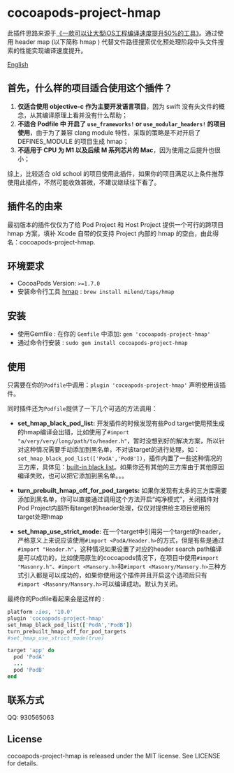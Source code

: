 # cocoapods-project-hmap

此插件思路来源于[《一款可以让大型iOS工程编译速度提升50%的工具》](https://tech.meituan.com/2021/02/25/cocoapods-hmap-prebuilt.html)。通过使用 header map (以下简称 hmap ) 代替文件路径搜索优化预处理阶段中头文件搜索的性能实现编译速度提升。

[English](./README_en.md)

## 首先，什么样的项目适合使用这个插件？

1. **仅适合使用 objective-c 作为主要开发语言项目**，因为 swift 没有头文件的概念，从其编译原理上看并没有什么帮助；
2. **不适合 Podfile 中 开启了 `use_frameworks!` or `use_modular_headers!` 的项目使用**，由于为了兼容 clang module 特性，采取的策略是不对开启了 DEFINES_MODULE 的项目生成 hmap；
3. **不适用于 CPU 为 M1 以及后续 M 系列芯片的 Mac**，因为使用之后提升也很小；

综上，比较适合 old school 的项目使用此插件，如果你的项目满足以上条件推荐使用此插件，不然可能收效甚微，不建议继续往下看了。

## 插件名的由来

最初版本的插件仅仅为了给 Pod Project 和 Host Project 提供一个可行的跨项目 hmap 方案，填补 Xcode 自带的仅支持 Project 内部的 hmap 的空白，由此得名：cocoapods-project-hmap.

## 环境要求

- CocoaPods Version: `>=1.7.0`
- 安装命令行工具 [hmap](https://github.com/milend/hmap) : `brew install milend/taps/hmap`

## 安装

- 使用Gemfile : 在你的 `Gemfile` 中添加: `gem 'cocoapods-project-hmap'`
- 通过命令行安装 : `sudo gem install cocoapods-project-hmap`

## 使用

只需要在你的`Podfile`中调用：`plugin 'cocoapods-project-hmap'` 声明使用该插件。

同时插件还为`Podfile`提供了一下几个可选的方法调用：

- **set_hmap_black_pod_list:** 开发插件的时候发现有些Pod target使用预生成的hmap编译会出错，比如使用了`#import "a/very/very/long/path/to/header.h"`，暂时没想到好的解决方案，所以针对这种情况需要手动添加到黑名单，不对该target的进行处理，如：`set_hmap_black_pod_list(['PodA','PodB'])`，插件内置了一些这种情况的三方库，具体见：[built-in black list](/lib/cocoapods-project-hmap/podfile_dsl.rb)。如果你还有其他的三方库由于其他原因编译失败，也可以把它添加到黑名单。。。

- **turn_prebuilt_hmap_off_for_pod_targets:** 如果你发现有太多的三方库需要添加到黑名单，你可以直接通过调用这个方法开启“纯净模式”，关闭插件对Pod Project内部所有target的header处理，仅仅对提供给主项目使用的target处理hmap

- **set_hmap_use_strict_mode:** 在一个target中引用另一个target的header，严格意义上来说应该使用`#import <PodA/Header.h>`的方式，但是有些是通过`#import "Header.h"`，这种情况如果设置了对应的header search path编译是可以成功的，比如使用原生的cocoapods情况下，在项目中使用`#import "Masonry.h"`、`#import <Mansory.h>`和`#import <Masonry/Mansory.h>`三种方式引入都是可以成功的，如果你使用这个插件并且开启这个选项后只有`#import <Masonry/Mansory.h>`可以编译成功。默认为关闭。


最终你的Podfile看起来会是这样的 :

```ruby
platform :ios, '10.0'
plugin 'cocoapods-project-hmap'
set_hmap_black_pod_list(['PodA','PodB'])
turn_prebuilt_hmap_off_for_pod_targets
#set_hmap_use_strict_mode(true)

target 'app' do
  pod 'PodA'
  ...
  pod 'PodB'
end
```

## 联系方式

QQ: 930565063

## License

cocoapods-project-hmap is released under the MIT license. See LICENSE for details.
